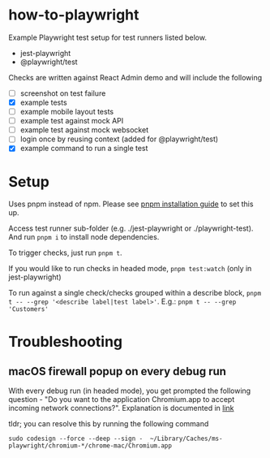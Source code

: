 # how-to-playwright

Example Playwright test setup for test runners listed below.

- jest-playwright
- @playwright/test

Checks are written against React Admin demo and will include the following

- [ ] screenshot on test failure
- [x] example tests
- [ ] example mobile layout tests
- [ ] example test against mock API
- [ ] example test against mock websocket
- [ ] login once by reusing context (added for @playwright/test)
- [x] example command to run a single test

# Setup

Uses pnpm instead of npm. Please see [pnpm installation guide](https://pnpm.io/installation) to set this up.

Access test runner sub-folder (e.g. ./jest-playwright or ./playwright-test). And run `pnpm i` to install node dependencies.

To trigger checks, just run `pnpm t`.

If you would like to run checks in headed mode, `pnpm test:watch` (only in jest-playwright)

To run against a single check/checks grouped within a describe block, `pnpm t -- --grep '<describe label|test label>'`. E.g.: `pnpm t -- --grep 'Customers'`

# Troubleshooting

## macOS firewall popup on every debug run

With every debug run (in headed mode), you get prompted the following question - "Do you want to the application Chromium.app to accept incoming network connections?". Explanation is documented in [link](https://github.com/puppeteer/puppeteer/issues/4752)

tldr; you can resolve this by running the following command

```
sudo codesign --force --deep --sign -  ~/Library/Caches/ms-playwright/chromium-*/chrome-mac/Chromium.app
```
